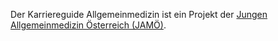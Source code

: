 Der Karriereguide Allgemeinmedizin ist ein Projekt der [Jungen Allgemeinmedizin Österreich (JAMÖ)](https://jamoe.at).


